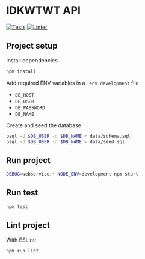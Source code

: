 # IDKWTWT API

[![Tests][tests-badge]][tests-url]
[![Linter][linter-badge]][linter-url]

[tests-badge]: https://github.com/romsssss/idkwtw/actions/workflows/api-tests-runner.yml/badge.svg?branch=main
[tests-url]: https://github.com/romsssss/idkwtw/actions/workflows/api-tests-tests-runner.yml?query=branch%3Amain
[linter-badge]:https://github.com/romsssss/idkwtw/actions/workflows/api-linter-runner.yml/badge.svg?branch=main
[linter-url]: https://github.com/romsssss/idkwtw/actions/workflows/api-linter-runner.yml?query=branch%3Amain

## Project setup

Install dependencies

```bash
npm install
```

Add required ENV variables in a `.env.development` file

* `DB_HOST`
* `DB_USER`
* `DB_PASSWORD`
* `DB_NAME`

Create and seed the database

```bash
psql -U $DB_USER -d $DB_NAME < data/schema.sql
psql -U $DB_USER -d $DB_NAME < data/seed.sql
```

## Run project

```bash
DEBUG=webservice:* NODE_ENV=development npm start
```

## Run test

````bash
npm test
````

## Lint project

With ESLint:

````bash
npm run lint
````
